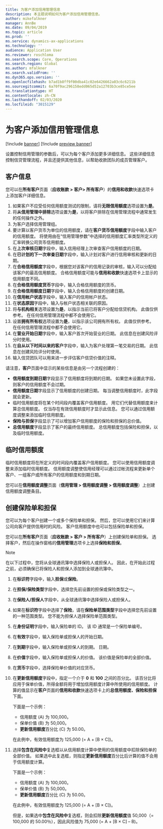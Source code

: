```yaml
---
title: 为客户添加信用管理信息
description: 本主题说明如何为客户添加信用管理信息。
author: mikefalkner
manager: AnnBe
ms.date: 09/04/2019
ms.topic: article
ms.prod: ''
ms.service: dynamics-ax-applications
ms.technology: ''
audience: Application User
ms.reviewer: roschloma
ms.search.scope: Core, Operations
ms.search.region: Global
ms.author: mfalkner
ms.search.validFrom: ''
ms.dyn365.ops.version: ''
ms.openlocfilehash: b7ad1b8ff9f00dba41c02e6426662a03c6c6211b
ms.sourcegitcommit: 6a70f9ac296158edd065d52a12703b3ce85ce5ee
ms.translationtype: HT
ms.contentlocale: zh-CN
ms.lasthandoff: 02/03/2020
ms.locfileid: "3015129"
---
```

# <a name="add-credit-management-information-for-customers"></a>为客户添加信用管理信息

[!include [banner](../includes/banner.md)]
[!include [preview banner](../includes/preview-banner.md)]

设置控制信用管理的参数后，可以为每个客户添加更多详细信息。 这些详细信息控制信贷管理流程，并且还提供其他信息，以帮助收款团队的成员管理客户。

## <a name="customer-information"></a>客户信息

您可以在**所有客户**页面（**应收账款 \> 客户\> 所有客户**）的**信用和收款**快速选项卡上添加客户详细信息。

1. 如果客户不应受任何信用额度测试的限制，请将**无限信用额度**选项设置为**是**。
2. 将**从信用管理中排除**选项设置为**是**，以将客户排除在信用管理流程中通常发生的任何操作之外。
3. 为客户选择信用管理组。
4. 要计算以客户货币为单位的信用额度，请在**客户货币信用额度**字段中输入客户的信用额度。 将使用由在“信用管理参数”中选择的信用额度汇率类型所定义的汇率转换公司货币信用额度。
5. 在**上次审核日期**字段中，输入信用经理上次审查客户信用额度的日期。
6. 在**已计划的下一次审查日期**字段中，输入计划对客户进行信用审核和更新的日期。
7. 在**合格信用额度**字段中，根据您对该客户的信用记录的审核，输入可以分配给该客户的最高信用额度。 合格信用额度可能与**信用和收款**快速选项卡上显示的信用额度不同。
8. 在**合格信用额度货币**字段中，输入合格信用额度的货币。
9. 在**合格信用额度日期**字段中，输入合格信用额度的创建日期。
10. 在**信用帐户状态**字段中，输入客户的信用帐户状态。
11. 在**状态原因**字段中，输入与帐户状态相关联的原因。
12. 将**与机构相关**选项设置为**是**，以指示当前已将客户分配给信贷机构。 此值仅供参考。 在任何信用管理流程中都不会使用它。
13. 设置**拥有所有权**选项设置为**是**，以指示该公司拥有所有权。 此值仅供参考。 在任何信用管理流程中都不会使用它。
14. 在**营业开始日期**字段中，输入客户首次开始营业的日期。 此信息在创建风险评分时使用。
15. 在**自从以下时间以来的客户**字段中，输入为客户处理第一笔交易的日期。 此信息在创建风险评分时使用。
16. 输入信贷团队可以用来进一步评估客户信贷价值的注释。

请注意，**客户**页面中显示的某些信息是由另一个流程创建的：

- **信用额度到期日期**字段显示了信用额度将到期的日期。 如果您未设置此字段，则客户的信用额度不会过期。
- **信用额度日期**字段显示了信用额度的创建日期。 每当调整信用额度时，此字段就会更新。
- 临时信用额度将在某个时间段内覆盖客户信用额度。 用它们代替信用额度来计算总信用额度。 仅当存在有效信用额度时才显示此信息。 您可以通过信用额度调整来添加临时信用额度。
- **保险与担保**字段显示了可以增加客户信用额度的保险和担保的总价值。
- **总信用额度**字段显示了客户的最终信用额度。 总信用额度包括保险和担保，以及临时信用额度。

## <a name="temporary-credit-limits"></a>临时信用额度

临时信用额度将在所定义的时间段内覆盖客户信用额度。 您可以使用信用额度调整来添加临时信用额度。 信用额度调整使信用经理可以通过过帐流程来更新单个客户、一组客户或所有客户的信用额度和到期日期。

您可以在**信用额度调整**页面（**信用管理 \> 信用额度调整 \> 信用额度调整**）上创建信用额度调整条目。

## <a name="create-insurance-policies-and-guarantees"></a>创建保险单和担保

您可以为每个客户创建一个或多个保险单和担保。 然后，您可以使用它们来计算公司向客户提供信用时的风险。 客户信用额度中也可以包括保险单和担保。

您可以在**所有客户**页面（**应收账款 \> 客户 \> 所有客户**）上创建保险单和担保。 选择客户，然后在操作窗格的**信用管理**选项卡上选择**保险和担保**。

> [!NOTE]
> 在以下过程中，您将从全球通讯簿中选择保险人或担保人。 因此，在开始此过程之前，必须确保已将保险人和担保人添加到全球通讯簿中。

1. 在**标识符**字段中，输入**担保**或**保险**。
2. 在**担保/保险类型**字段中，选择您先前设置的担保或保险类型之一。
3. 在**保险人/担保人**字段中，从全球通讯簿中选择保险人或担保人。 
4. 如果在**标识符**字段中选择了**保险**，请在**保险单范围类型**字段中选择您先前设置的一种范围类型。 您不能为担保人选择保险单范围类型。
5. 在**身份证明**字段中，输入保险单的 ID。 该 ID 通常是一个保险单编号。
6. 在**有效**字段中，输入保险单或担保人的开始日期。
7. 在**到期**字段中，输入保险单或担保人的到期。 日期。
8. 在**价值**字段中，输入保险单或担保人的价值。 该价值是保险单的全部价值。
9. 在**货币**字段中，选择保险单价值的对应货币。 
10. 在**更新信用额度**字段中，指定一个介于 **0** 和 **100** 之间的百分比。 该百分比将应用于保单价值，所得金额将用于增加信用额度计算中所使用的信用额度。 计算的值显示在**客户**页面的**信用和收款**快速选项卡上的**总信用额度、保险和担保**下面。

    下面是一个示例：

    - 信用额度 (A) 为 100,000。
    - 保单价值 (B) 为 50,000。
    - **更新信用额度**百分比 (C) 为 50.00。
    
    在此例中，有效信用额度为 125,000 (= A + \[B × C\])。

11. 选择**包含在风险中**复选框以从信用额度计算中使用的信用额度中扣除保险单的全部价值。 如果选中此复选框，则指定**更新信用额度**百分比后计算的值不会用于信用额度计算。

    下面是一个示例：

    - 信用额度 (A) 为 100,000。
    - 保单价值 (B) 为 50,000。
    - **更新信用额度**百分比 (C) 为 50.00。

    在此例中，有效信用额度为 125,000 (= A + \[B × C\])。
    
    但是，如果选中**包含在风险中**复选框，则会扣除**更新信用额度**值 50,000（= 100,000 的 50.00％），因此风险值为 75,000 (= A + \[B × C\] – B)。
